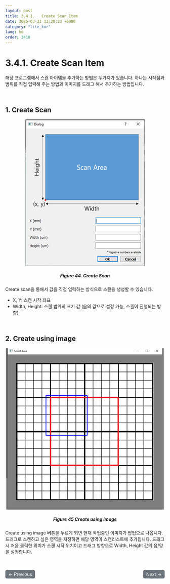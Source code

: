 ```yaml
---
layout: post
title: 3.4.1.	Create Scan Item
date: 2025-03-31 13:20:23 +0900
category: "lite_kor"
lang: ko
order: 3410
---
```


# 3.4.1. Create Scan Item

해당 프로그램에서 스캔 아이템을 추가하는 방법은 두가지가 있습니다. 하나는 시작점과 범위를 직접 입력해 주는 방법과 이미지를 드래그 해서 추가하는 방법입니다.

<br/> <!-- 한줄 띄기 -->

## 1. Create Scan

<!-- 중앙 정렬 이미지 -->
<p align="center"> 
  <img src="/assets/Chapter-3/Create Scan.png">
</p>

<!-- 이미지 설명 -->
<div align="center"> 
<h5>Figure 44. Create Scan</h5>
</div>

Create scan을 통해서 값을 직접 입력하는 방식으로 스캔을 생성할 수 있습니다.
-	X, Y: 스캔 시작 좌표
-	Width, Height: 스캔 범위의 크기 값 (음의 값으로 설정 가능, 스캔이 진행되는 방향)


<br/> <!-- 한줄 띄기 -->


## 2. Create using image

<!-- 중앙 정렬 이미지 -->
<p align="center"> 
  <img src="/assets/Chapter-3/Create using image.png">
</p>

<!-- 이미지 설명 -->
<div align="center"> 
<h5>Figure 45 Create using image</h5>
</div>

Create using image 버튼을 누르게 되면 현재 작업중인 이미지가 팝업으로 나옵니다.
드래그로 스캔하고 싶은 영역을 지정하면 해당 영역이 스캔리스트에 추가됩니다. 드래그 시 처음 클릭한 위치가 스캔 시작 위치이고 드래그 방향으로 Width, Height 값의 음/양을 설정합니다.

<!-- 이전/다음 페이지 버튼 -->
<br/>
<br/>
<div style="display: flex; justify-content: space-between; align-items: center; margin-top: 10;">
  <!-- 이전 페이지 버튼 -->
  <a href="/manuals/manuals_lite_kor/Chapter 3/Chapter 3-4/" class="btn btn-primary" style="display: inline-block; padding: 5px 10px; background-color: #6c757d; color: white; text-decoration: none; border-radius: 5px;">
    ← Previous
  </a>

  <!-- 다음 페이지 버튼 -->
  <a href="/manuals/manuals_lite_kor/Chapter 3/Chapter 3-4-2/" class="btn btn-primary" style="display: inline-block; padding: 5px 10px; background-color: #6c757d; color: white; text-decoration: none; border-radius: 5px;">
    Next →
  </a>
</div>